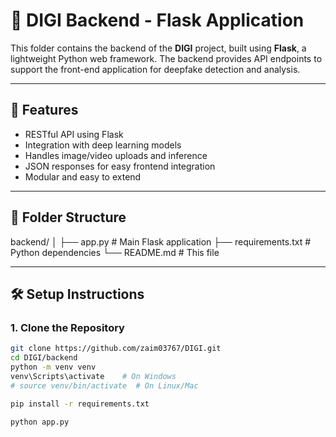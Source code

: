 # 🧠 DIGI Backend - Flask Application

This folder contains the backend of the **DIGI** project, built using **Flask**, a lightweight Python web framework. The backend provides API endpoints to support the front-end application for deepfake detection and analysis.

---

## 🚀 Features

- RESTful API using Flask
- Integration with deep learning models
- Handles image/video uploads and inference
- JSON responses for easy frontend integration
- Modular and easy to extend

---

## 📁 Folder Structure

backend/
│
├── app.py # Main Flask application
├── requirements.txt # Python dependencies
└── README.md # This file

---

## 🛠️ Setup Instructions

### 1. Clone the Repository

```bash
git clone https://github.com/zaim03767/DIGI.git
cd DIGI/backend
python -m venv venv
venv\Scripts\activate    # On Windows
# source venv/bin/activate  # On Linux/Mac

pip install -r requirements.txt

python app.py